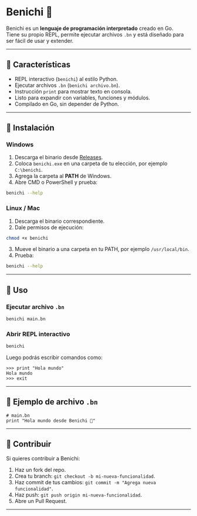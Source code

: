 # Benichi 🚀

Benichi es un **lenguaje de programación interpretado** creado en Go.  
Tiene su propio REPL, permite ejecutar archivos `.bn` y está diseñado para ser fácil de usar y extender.

---

## 🔹 Características

- REPL interactivo (`benichi`) al estilo Python.
- Ejecutar archivos `.bn` (`benichi archivo.bn`).
- Instrucción `print` para mostrar texto en consola.
- Listo para expandir con variables, funciones y módulos.
- Compilado en Go, sin depender de Python.

---

## 🔹 Instalación

### Windows
1. Descarga el binario desde [Releases](https://github.com/IngBenichi/benichi/releases).
2. Coloca `benichi.exe` en una carpeta de tu elección, por ejemplo `C:\benichi`.
3. Agrega la carpeta al **PATH** de Windows.
4. Abre CMD o PowerShell y prueba:

```bash
benichi --help
````

### Linux / Mac

1. Descarga el binario correspondiente.
2. Dale permisos de ejecución:

```bash
chmod +x benichi
```

3. Mueve el binario a una carpeta en tu PATH, por ejemplo `/usr/local/bin`.
4. Prueba:

```bash
benichi --help
```

---

## 🔹 Uso

### Ejecutar archivo `.bn`

```bash
benichi main.bn
```

### Abrir REPL interactivo

```bash
benichi
```

Luego podrás escribir comandos como:

```bn
>>> print "Hola mundo"
Hola mundo
>>> exit
```

---

## 🔹 Ejemplo de archivo `.bn`

```bn
# main.bn
print "Hola mundo desde Benichi 🚀"
```

---

## 🔹 Contribuir

Si quieres contribuir a Benichi:

1. Haz un fork del repo.
2. Crea tu branch: `git checkout -b mi-nueva-funcionalidad`.
3. Haz commit de tus cambios: `git commit -m "Agrega nueva funcionalidad"`.
4. Haz push: `git push origin mi-nueva-funcionalidad`.
5. Abre un Pull Request.

---
